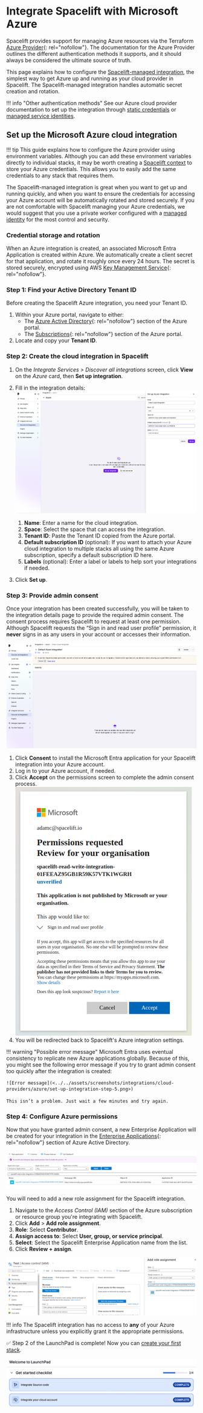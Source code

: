 # Integrate Spacelift with Microsoft Azure

Spacelift provides support for managing Azure resources via the Terraform [Azure Provider](https://registry.terraform.io/providers/hashicorp/azurerm/latest/docs){: rel="nofollow"}. The documentation for the Azure Provider outlines the different authentication methods it supports, and it should always be considered the ultimate source of truth.

This page explains how to configure the [Spacelift-managed integration](../../integrations/cloud-providers/azure.md#spacelift-managed-integration), the simplest way to get Azure up and running as your cloud provider in Spacelift. The Spacelift-managed integration handles automatic secret creation and rotation.

!!! info "Other authentication methods"
    See our Azure cloud provider documentation to set up the integration through [static credentials](../../integrations/cloud-providers/azure.md#static-credentials) or [managed service identities](../../integrations/cloud-providers/azure.md#managed-identities).

## Set up the Microsoft Azure cloud integration

!!! tip
    This guide explains how to configure the Azure provider using environment variables. Although you can add these environment variables directly to individual stacks, it may be worth creating a [Spacelift context](../../concepts/configuration/context.md) to store your Azure credentials. This allows you to easily add the same credentials to any stack that requires them.

The Spacelift-managed integration is great when you want to get up and running quickly, and when you want to ensure the credentials for accessing your Azure account will be automatically rotated and stored securely. If you are not comfortable with Spacelift managing your Azure credentials, we would suggest that you use a private worker configured with a [managed identity](../../integrations/cloud-providers/azure.md#managed-identities) for the most control and security.

### Credential storage and rotation

When an Azure integration is created, an associated Microsoft Entra Application is created within Azure. We automatically create a client secret for that application, and rotate it roughly once every 24 hours. The secret is stored securely, encrypted using AWS [Key Management Service](https://aws.amazon.com/kms/){: rel="nofollow"}.

### Step 1: Find your Active Directory Tenant ID

Before creating the Spacelift Azure integration, you need your Tenant ID.

1. Within your Azure portal, navigate to either:
      - The [Azure Active Directory](https://portal.azure.com/#blade/Microsoft_AAD_IAM/ActiveDirectoryMenuBlade/Overview){: rel="nofollow"} section of the Azure portal.
      - The [Subscriptions](https://portal.azure.com/#blade/Microsoft_Azure_Billing/SubscriptionsBlade){: rel="nofollow"} section of the Azure portal.
2. Locate and copy your **Tenant ID**.

### Step 2: Create the cloud integration in Spacelift

1. On the _Integrate Services > Discover all integrations_ screen, click **View** on the _Azure_ card, then **Set up integration**.

2. Fill in the integration details:
    ![Click Azure to access integration settings](<../../assets/screenshots/integrations/cloud-providers/azure/set-up-integration-step-2.png>)
      1. **Name**: Enter a name for the cloud integration.
      2. **Space**: Select the space that can access the integration.
      3. **Tenant ID**: Paste the Tenant ID copied from the Azure portal.
      4. **Default subscription ID** (optional): If you want to attach your Azure cloud integration to multiple stacks all using the same Azure subscription, specify a default subscription ID here.
      5. **Labels** (optional): Enter a label or labels to help sort your integrations if needed.
3. Click **Set up**.

### Step 3: Provide admin consent

Once your integration has been created successfully, you will be taken to the integration details page to provide the required admin consent. The consent process requires Spacelift to request at least one permission. Although Spacelift requests the “Sign in and read user profile” permission, it **never** signs in as any users in your account or accesses their information.

![Azure integration details page](<../../assets/screenshots/integrations/cloud-providers/azure/set-up-integration-step-3.png>)

1. Click **Consent** to install the Microsoft Entra application for your Spacelift integration into your Azure account.
2. Log in to your Azure account, if needed.
3. Click **Accept** on the permissions screen to complete the admin consent process.
    ![Azure admin consent form](<../../assets/screenshots/integrations/cloud-providers/azure/set-up-integration-step-4.png>)
4. You will be redirected back to Spacelift's Azure integration settings.

!!! warning "Possible error message"
    Microsoft Entra uses eventual consistency to replicate new Azure applications globally. Because of this, you might see the following error message if you try to grant admin consent too quickly after the integration is created:

    ![Error message](<../../assets/screenshots/integrations/cloud-providers/azure/set-up-integration-step-5.png>)

    This isn’t a problem. Just wait a few minutes and try again.

### Step 4: Configure Azure permissions

Now that you have granted admin consent, a new Enterprise Application will be created for your integration in the [Enterprise Applications](https://portal.azure.com/#blade/Microsoft_AAD_IAM/StartboardApplicationsMenuBlade/AllApps/menuId/){: rel="nofollow"} section of Azure Active Directory.

![New enterprise app in Azure](../../assets/screenshots/integrations/cloud-providers/azure/set-up-integration-step-6.png)

You will need to add a new role assignment for the Spacelift integration.

1. Navigate to the _Access Control (IAM)_ section of the Azure subscription or resource group you're integrating with Spacelift.
2. Click **Add** > **Add role assignment**.
3. **Role**: Select **Contributor**.
4. **Assign access to**: Select **User, group, or service principal**.
5. **Select**: Select the Spacelift Enterprise Application name from the list.
6. Click **Review + assign**.

![Add role assignment in Azure](<../../assets/screenshots/integrations/cloud-providers/azure/set-up-integration-step-7.png>)

!!! info
    The Spacelift integration has no access to **any** of your Azure infrastructure unless you explicitly grant it the appropriate permissions.

✅ Step 2 of the LaunchPad is complete! Now you can [create your first stack](../create-stack/README.md).

![LaunchPad step 2 complete](<../../assets/screenshots/getting-started/cloud-provider/Launchpad-step-2-complete.png>)
